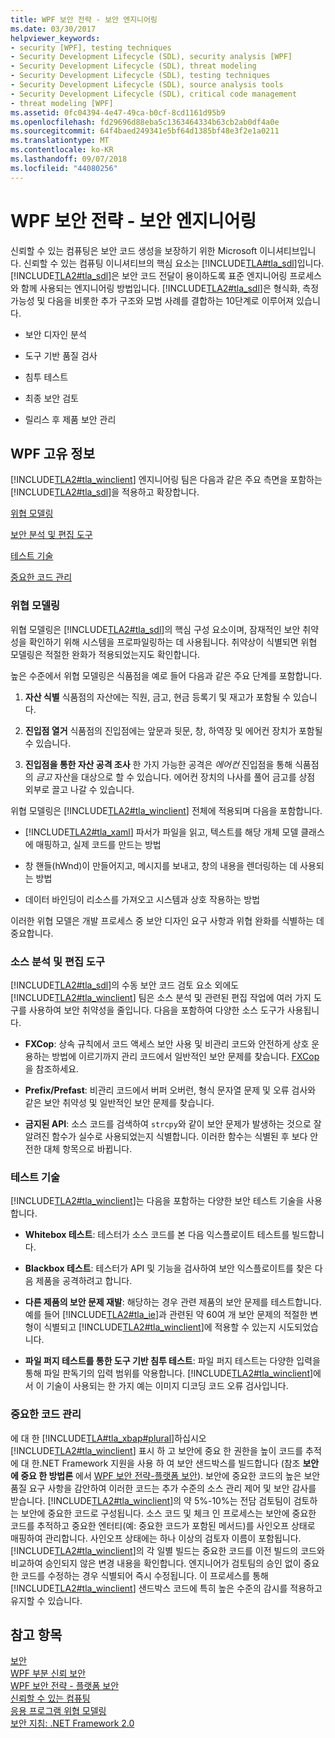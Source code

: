 ```yaml
---
title: WPF 보안 전략 - 보안 엔지니어링
ms.date: 03/30/2017
helpviewer_keywords:
- security [WPF], testing techniques
- Security Development Lifecycle (SDL), security analysis [WPF]
- Security Development Lifecycle (SDL), threat modeling
- Security Development Lifecycle (SDL), testing techniques
- Security Development Lifecycle (SDL), source analysis tools
- Security Development Lifecycle (SDL), critical code management
- threat modeling [WPF]
ms.assetid: 0fc04394-4e47-49ca-b0cf-8cd1161d95b9
ms.openlocfilehash: fd29696d88eba5c1363464334b63cb2ab0df4a0e
ms.sourcegitcommit: 64f4baed249341e5bf64d1385bf48e3f2e1a0211
ms.translationtype: MT
ms.contentlocale: ko-KR
ms.lasthandoff: 09/07/2018
ms.locfileid: "44080256"
---
```

# <a name="wpf-security-strategy---security-engineering"></a>WPF 보안 전략 - 보안 엔지니어링
신뢰할 수 있는 컴퓨팅은 보안 코드 생성을 보장하기 위한 Microsoft 이니셔티브입니다. 신뢰할 수 있는 컴퓨팅 이니셔티브의 핵심 요소는 [!INCLUDE[TLA#tla_sdl](../../../includes/tlasharptla-sdl-md.md)]입니다. [!INCLUDE[TLA2#tla_sdl](../../../includes/tla2sharptla-sdl-md.md)]은 보안 코드 전달이 용이하도록 표준 엔지니어링 프로세스와 함께 사용되는 엔지니어링 방법입니다. [!INCLUDE[TLA2#tla_sdl](../../../includes/tla2sharptla-sdl-md.md)]은 형식화, 측정 가능성 및 다음을 비롯한 추가 구조와 모범 사례를 결합하는 10단계로 이루어져 있습니다.  
  
-   보안 디자인 분석  
  
-   도구 기반 품질 검사  
  
-   침투 테스트  
  
-   최종 보안 검토  
  
-   릴리스 후 제품 보안 관리  
  
## <a name="wpf-specifics"></a>WPF 고유 정보  
 [!INCLUDE[TLA2#tla_winclient](../../../includes/tla2sharptla-winclient-md.md)] 엔지니어링 팀은 다음과 같은 주요 측면을 포함하는 [!INCLUDE[TLA2#tla_sdl](../../../includes/tla2sharptla-sdl-md.md)]을 적용하고 확장합니다.  
  
 [위협 모델링](#threat_modeling)  
  
 [보안 분석 및 편집 도구](#tools)  
  
 [테스트 기술](#techniques)  
  
 [중요한 코드 관리](#critical_code)  
  
<a name="threat_modeling"></a>   
### <a name="threat-modeling"></a>위협 모델링  
 위협 모델링은 [!INCLUDE[TLA2#tla_sdl](../../../includes/tla2sharptla-sdl-md.md)]의 핵심 구성 요소이며, 잠재적인 보안 취약성을 확인하기 위해 시스템을 프로파일링하는 데 사용됩니다. 취약상이 식별되면 위협 모델링은 적절한 완화가 적용되었는지도 확인합니다.  
  
 높은 수준에서 위협 모델링은 식품점을 예로 들어 다음과 같은 주요 단계를 포함합니다.  
  
1.  **자산 식별** 식품점의 자산에는 직원, 금고, 현금 등록기 및 재고가 포함될 수 있습니다.  
  
2.  **진입점 열거** 식품점의 진입점에는 앞문과 뒷문, 창, 하역장 및 에어컨 장치가 포함될 수 있습니다.  
  
3.  **진입점을 통한 자산 공격 조사** 한 가지 가능한 공격은 *에어컨* 진입점을 통해 식품점의 *금고* 자산을 대상으로 할 수 있습니다. 에어컨 장치의 나사를 풀어 금고를 상점 외부로 끌고 나갈 수 있습니다.  
  
 위협 모델링은 [!INCLUDE[TLA2#tla_winclient](../../../includes/tla2sharptla-winclient-md.md)] 전체에 적용되며 다음을 포함합니다.  
  
-   [!INCLUDE[TLA2#tla_xaml](../../../includes/tla2sharptla-xaml-md.md)] 파서가 파일을 읽고, 텍스트를 해당 개체 모델 클래스에 매핑하고, 실제 코드를 만드는 방법  
  
-   창 핸들(hWnd)이 만들어지고, 메시지를 보내고, 창의 내용을 렌더링하는 데 사용되는 방법  
  
-   데이터 바인딩이 리소스를 가져오고 시스템과 상호 작용하는 방법  
  
 이러한 위협 모델은 개발 프로세스 중 보안 디자인 요구 사항과 위협 완화를 식별하는 데 중요합니다.  
  
<a name="tools"></a>   
### <a name="source-analysis-and-editing-tools"></a>소스 분석 및 편집 도구  
 [!INCLUDE[TLA2#tla_sdl](../../../includes/tla2sharptla-sdl-md.md)]의 수동 보안 코드 검토 요소 외에도 [!INCLUDE[TLA2#tla_winclient](../../../includes/tla2sharptla-winclient-md.md)] 팀은 소스 분석 및 관련된 편집 작업에 여러 가지 도구를 사용하여 보안 취약성을 줄입니다. 다음을 포함하여 다양한 소스 도구가 사용됩니다.  
  
-   **FXCop**: 상속 규칙에서 코드 액세스 보안 사용 및 비관리 코드와 안전하게 상호 운용하는 방법에 이르기까지 관리 코드에서 일반적인 보안 문제를 찾습니다. [FXCop](http://www.gotdotnet.com/team/fxcop/)을 참조하세요.  
  
-   **Prefix/Prefast**: 비관리 코드에서 버퍼 오버런, 형식 문자열 문제 및 오류 검사와 같은 보안 취약성 및 일반적인 보안 문제를 찾습니다.  
  
-   **금지된 API**: 소스 코드를 검색하여 `strcpy`와 같이 보안 문제가 발생하는 것으로 잘 알려진 함수가 실수로 사용되었는지 식별합니다. 이러한 함수는 식별된 후 보다 안전한 대체 항목으로 바뀝니다.  
  
<a name="techniques"></a>   
### <a name="testing-techniques"></a>테스트 기술  
 [!INCLUDE[TLA2#tla_winclient](../../../includes/tla2sharptla-winclient-md.md)]는 다음을 포함하는 다양한 보안 테스트 기술을 사용합니다.  
  
-   **Whitebox 테스트**: 테스터가 소스 코드를 본 다음 익스플로이트 테스트를 빌드합니다.  
  
-   **Blackbox 테스트**: 테스터가 API 및 기능을 검사하여 보안 익스플로이트를 찾은 다음 제품을 공격하려고 합니다.  
  
-   **다른 제품의 보안 문제 재발**: 해당하는 경우 관련 제품의 보안 문제를 테스트합니다. 예를 들어 [!INCLUDE[TLA2#tla_ie](../../../includes/tla2sharptla-ie-md.md)]과 관련된 약 60여 개 보안 문제의 적절한 변형이 식별되고 [!INCLUDE[TLA2#tla_winclient](../../../includes/tla2sharptla-winclient-md.md)]에 적용할 수 있는지 시도되었습니다.  
  
-   **파일 퍼지 테스트를 통한 도구 기반 침투 테스트**: 파일 퍼지 테스트는 다양한 입력을 통해 파일 판독기의 입력 범위를 악용합니다. [!INCLUDE[TLA2#tla_winclient](../../../includes/tla2sharptla-winclient-md.md)]에서 이 기술이 사용되는 한 가지 예는 이미지 디코딩 코드 오류 검사입니다.  
  
<a name="critical_code"></a>   
### <a name="critical-code-management"></a>중요한 코드 관리  
 에 대 한 [!INCLUDE[TLA#tla_xbap#plural](../../../includes/tlasharptla-xbapsharpplural-md.md)]하십시오 [!INCLUDE[TLA2#tla_winclient](../../../includes/tla2sharptla-winclient-md.md)] 표시 하 고 보안에 중요 한 권한을 높이 코드를 추적에 대 한.NET Framework 지원을 사용 하 여 보안 샌드박스를 빌드합니다 (참조 **보안에 중요 한 방법론** 에서 [WPF 보안 전략-플랫폼 보안](../../../docs/framework/wpf/wpf-security-strategy-platform-security.md)). 보안에 중요한 코드의 높은 보안 품질 요구 사항을 감안하여 이러한 코드는 추가 수준의 소스 관리 제어 및 보안 감사를 받습니다. [!INCLUDE[TLA2#tla_winclient](../../../includes/tla2sharptla-winclient-md.md)]의 약 5%-10%는 전담 검토팀이 검토하는 보안에 중요한 코드로 구성됩니다. 소스 코드 및 체크 인 프로세스는 보안에 중요한 코드를 추적하고 중요한 엔터티(예: 중요한 코드가 포함된 메서드)를 사인오프 상태로 매핑하여 관리합니다. 사인오프 상태에는 하나 이상의 검토자 이름이 포함됩니다. [!INCLUDE[TLA2#tla_winclient](../../../includes/tla2sharptla-winclient-md.md)]의 각 일별 빌드는 중요한 코드를 이전 빌드의 코드와 비교하여 승인되지 않은 변경 내용을 확인합니다. 엔지니어가 검토팀의 승인 없이 중요한 코드를 수정하는 경우 식별되어 즉시 수정됩니다. 이 프로세스를 통해 [!INCLUDE[TLA2#tla_winclient](../../../includes/tla2sharptla-winclient-md.md)] 샌드박스 코드에 특히 높은 수준의 감시를 적용하고 유지할 수 있습니다.  
  
## <a name="see-also"></a>참고 항목  
 [보안](../../../docs/framework/wpf/security-wpf.md)  
 [WPF 부분 신뢰 보안](../../../docs/framework/wpf/wpf-partial-trust-security.md)  
 [WPF 보안 전략 - 플랫폼 보안](../../../docs/framework/wpf/wpf-security-strategy-platform-security.md)  
 [신뢰할 수 있는 컴퓨팅](https://www.microsoft.com/mscorp/twc/default.mspx)  
 [응용 프로그램 위협 모델링](https://msdn.microsoft.com/security/securecode/threatmodeling/acetm/)  
 [보안 지침: .NET Framework 2.0](https://msdn.microsoft.com/library/default.asp?url=/library/dnpag2/html/PAGGuidelines0003.asp)
